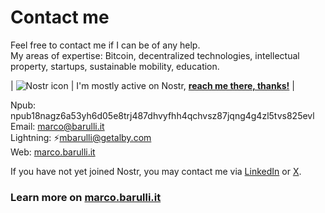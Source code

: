 # Contact me

Feel free to contact me if I can be of any help.  
My areas of expertise: Bitcoin, decentralized technologies, intellectual property, startups, sustainable mobility, education.

| ![Nostr icon](https://raw.githubusercontent.com/mbarulli/nostr-logo/refs/heads/main/PNG/nostr-icon-purple-64x64.png)    	|   I'm mostly active on Nostr, **[reach me there, thanks!](https://primal.net/p/npub18nagz6a53yh6d05e8trj487dhvyfhh4qchvsz87jqng4g4zl5tvs825evl)** |   

Npub: npub18nagz6a53yh6d05e8trj487dhvyfhh4qchvsz87jqng4g4zl5tvs825evl  
Email: marco@barulli.it  
Lightning: ⚡mbarulli@getalby.com  
Web: [marco.barulli.it](https://marco.barulli.it)

If you have not yet joined Nostr, you may contact me via [LinkedIn](https://www.linkedin.com/in/mbarulli) or [X](https://www.x.com/mbarulli).

### Learn more on [marco.barulli.it](https://marco.barulli.it)

